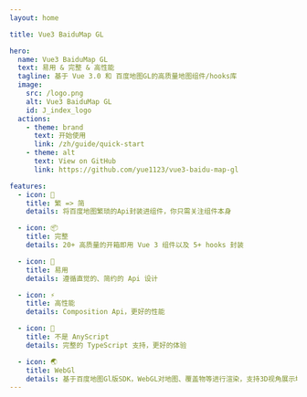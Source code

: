 ```yaml
---
layout: home

title: Vue3 BaiduMap GL

hero:
  name: Vue3 BaiduMap GL
  text: 易用 & 完整 & 高性能
  tagline: 基于 Vue 3.0 和 百度地图GL的高质量地图组件/hooks库
  image:
    src: /logo.png
    alt: Vue3 BaiduMap GL
    id: J_index_logo
  actions:
    - theme: brand
      text: 开始使用
      link: /zh/guide/quick-start
    - theme: alt
      text: View on GitHub
      link: https://github.com/yue1123/vue3-baidu-map-gl

features:
  - icon: 🚀
    title: 繁 => 简
    details: 将百度地图繁琐的Api封装进组件，你只需关注组件本身

  - icon: 📦
    title: 完整
    details: 20+ 高质量的开箱即用 Vue 3 组件以及 5+ hooks 封装

  - icon: 📐
    title: 易用
    details: 遵循直觉的、简约的 Api 设计

  - icon: ⚡
    title: 高性能
    details: Composition Api，更好的性能

  - icon: 🔨
    title: 不是 AnyScript
    details: 完整的 TypeScript 支持，更好的体验

  - icon: 🌏
    title: WebGl
    details: 基于百度地图Gl版SDK，WebGL对地图、覆盖物等进行渲染，支持3D视角展示地图
---
```


<script>
  window.onload = function () {
    const element = document.getElementById('J_index_logo')
    const div = document.createElement('div')
    const _element = element.cloneNode(true)
    const parent = element.parentNode
    div.classList.add('image-src')
    div.classList.add('index_logo-container')
    div.appendChild(_element)
    _element.classList.remove('image-src')
    element.remove()
    parent.append(div)
    VanillaTilt.init(_element, { reverse: true, transition: true })
  }
</script>

<style>
  .index_logo-container{
    width: 320px;
  }
</style>
